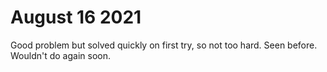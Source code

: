 # August 16 2021
Good problem but solved quickly on first try, so not too hard. Seen before. Wouldn't do again soon.